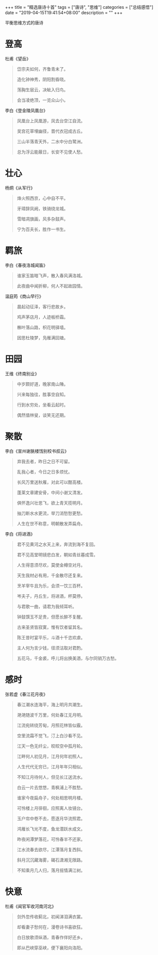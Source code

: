 +++
title = "精选唐诗十首"
tags = ["唐诗", "思维"]
categories = ["总结感悟"]
date = "2019-04-15T19:41:54+08:00"
description = ""
+++



平衡思维方式的唐诗

# 登高

杜甫《望岳》

> 岱宗夫如何，齐鲁青未了。
>
> 造化钟神秀，阴阳割昏晓。
>
> 荡胸生层云，决眦入归鸟。
>
> 会当凌绝顶，一览众山小。

李白《登金陵凤凰台》

> 凤凰台上凤凰游，凤去台空江自流。
>
> 吴宫花草埋幽径，晋代衣冠成古丘。
>
> 三山半落青天外，二水中分白鹭洲。
>
> 总为浮云能蔽日，长安不见使人愁。

<!--more-->

# 壮心

杨炯《从军行》

> 烽火照西京，心中自不平。
>
> 牙璋辞凤阙，铁骑绕龙城。
>
> 雪暗凋旗画，风多杂鼓声。
>
> 宁为百夫长，胜作一书生。

# 羁旅

李白《春夜洛城闻笛》

> 谁家玉笛暗飞声，散入春风满洛城。
>
> 此夜曲中闻折柳，何人不起故园情。

温庭筠《商山早行》

> 晨起动征泽，客行悲故乡。
>
> 鸡声茅店月，人迹板桥霜。
>
> 槲叶落山路，枳花明驿墙。
>
> 因思杜陵梦，凫雁满回塘。

# 田园

王维《终南别业》

> 中岁颇好道，晚家南山陲。
>
> 兴来每独往，胜事空自知。
>
> 行到水穷处，坐看云起时。
>
> 偶然值林叟，谈笑无还期。

# 聚散

李白《宣州谢朓楼饯别校书叔云》

> 弃我去者，昨日之日不可留。
>
> 乱我心者，今日之日多烦忧。
>
> 长风万里送秋雁，对此可以酣高楼。
>
> 蓬莱文章建安骨，中间小谢又清发。
>
> 俱怀逸兴壮思飞，欲上青天揽明月。
>
> 抽刀断水水更流，举刀消愁愁更愁。
>
> 人生在世不称意，明朝散发弄扁舟。

李白《将进酒》

> 君不见黄河之水天上来，奔流到海不复回。
>
> 君不见高堂明镜悲白发，朝如青丝暮成雪。
>
> 人生得意须尽欢，莫使金樽空对月。
>
> 天生我材必有用，千金散尽还复来。
>
> 烹羊宰牛且为乐，会须一饮三百杯。
>
> 岑夫子，丹丘生，将进酒，杯莫停。
>
> 与君歌一曲，请君为我倾耳听。
>
> 钟鼓馔玉不足贵，但愿长醉不复醒。
>
> 古来圣贤皆寂寞，惟有饮者留其名。
>
> 陈王昔时宴平乐，斗酒十千恣欢虐。
>
> 主人何为言少钱，径须沽取对君酌。
>
> 五花马，千金裘，呼儿将出换美酒，与尔同销万古愁。

# 感时

张若虚《春江花月夜》

> 春江潮水连海平，海上明月共潮生。
>
> 滟滟随波千万里，何处春江无月明。
>
> 江流宛转绕芳甸，月照花林皆似霰。
>
> 空里流霜不觉飞，汀上白沙看不见。
>
> 江天一色无纤尘，皎皎空中孤月轮。
>
> 江畔何人初见月，江月何年初照人。
>
> 人生代代无穷已，江月年年只相似。
>
> 不知江月待何人，但见长江送流水。
>
> 白云一片去悠悠，青枫浦上不胜愁。
>
> 谁家今夜扁舟子，何处相思明月楼。
>
> 可怜楼上月徘徊，应照离人妆镜台。
>
> 玉户帘中卷不去，愿逐月华流照君。
>
> 鸿雁长飞光不度，鱼龙潜跃水成文。
>
> 昨夜闲潭梦落花，可怜春半不还家。
>
> 江水流春去欲尽，江潭落月复西斜。
>
> 斜月沉沉藏海雾，碣石潇湘无限路。
>
> 不知乘月几人归，落月摇情满江树。

# 快意

杜甫《闻官军收河南河北》

> 剑外忽传收蓟北，初闻涕泪满衣裳。
>
> 却看妻子愁何在，漫卷诗书喜欲狂。
>
> 白日放歌须纵酒，青春作伴好还乡。
>
> 即从巴峡穿巫峡，便下襄阳向洛阳。